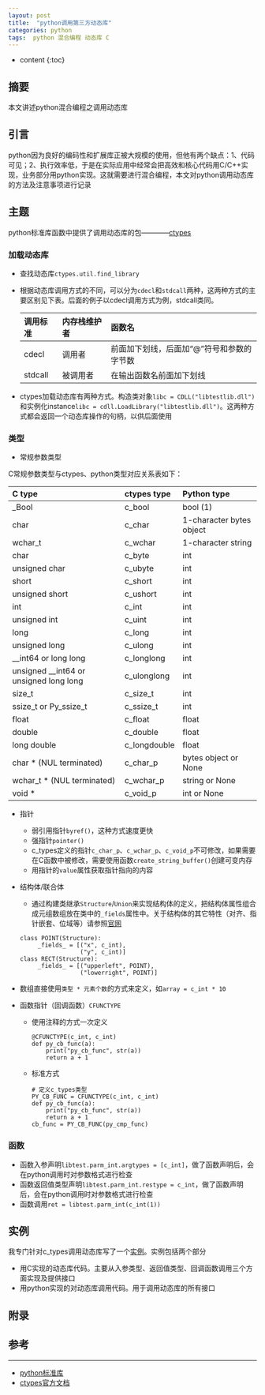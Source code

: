 ```yaml
---
layout: post
title:  "python调用第三方动态库"
categories: python
tags:  python 混合编程 动态库 C
---
```


* content
{:toc}

## 摘要
本文讲述python混合编程之调用动态库

## 引言
python因为良好的编码性和扩展库正被大规模的使用，但他有两个缺点：1、代码可见；2、执行效率低，于是在实际应用中经常会把高效和核心代码用C/C++实现，业务部分用python实现。这就需要进行混合编程，本文对python调用动态库的方法及注意事项进行记录

## 主题
python标准库函数中提供了调用动态库的包————[ctypes](https://docs.python.org/3/library/ctypes.html)

### 加载动态库
* 查找动态库`ctypes.util.find_library`
* 根据动态库调用方式的不同，可以分为`cdecl`和`stdcall`两种，这两种方式的主要区别见下表。后面的例子以cdecl调用方式为例，stdcall类同。

  | 调用标准  | 内存栈维护者                      | 函数名              |
  | :------------- | :------------- | :------------- |
  | cdecl | 调用者                 | 前面加下划线，后面加“@”符号和参数的字节数      |
  | stdcall |被调用者           | 在输出函数名前面加下划线      |

* ctypes加载动态库有两种方式。构造类对象`libc = CDLL("libtestlib.dll")`和实例化instance`libc = cdll.LoadLibrary("libtestlib.dll")`。这两种方式都会返回一个动态库操作的句柄，以供后面使用

### 类型
* 常规参数类型

C常规参数类型与ctypes、python类型对应关系表如下：

| C type                                 | ctypes type  | Python type              |
|:---------------------------------------|:-------------|:-------------------------|
| _Bool                                  | c_bool       | bool (1)                 |
| char                                   | c_char       | 1-character bytes object |
| wchar_t                                | c_wchar      | 1-character string       |
| char                                   | c_byte       | int                      |
| unsigned char                          | c_ubyte      | int                      |
| short                                  | c_short      | int                      |
| unsigned short                         | c_ushort     | int                      |
| int                                    | c_int        | int                      |
| unsigned int                           | c_uint       | int                      |
| long                                   | c_long       | int                      |
| unsigned long                          | c_ulong      | int                      |
| __int64 or long long                   | c_longlong   | int                      |
| unsigned __int64 or unsigned long long | c_ulonglong  | int                      |
| size_t                                 | c_size_t     | int                      |
| ssize_t or Py_ssize_t                  | c_ssize_t    | int                      |
| float                                  | c_float      | float                    |
| double                                 | c_double     | float                    |
| long double                            | c_longdouble | float                    |
| char * (NUL terminated)                | c_char_p     | bytes object or None     |
| wchar_t * (NUL terminated)             | c_wchar_p    | string or None           |
| void *                                 | c_void_p     | int or None              |

* 指针
  * 弱引用指针`byref()`，这种方式速度更快
  * 强指针`pointer()`
  * c_types定义的指针`c_char_p`、`c_wchar_p`、`c_void_p`不可修改，如果需要在C函数中被修改，需要使用函数`create_string_buffer()`创建可变内存
  * 用指针的`value`属性获取指针指向的内容

* 结构体/联合体
  * 通过构建类继承`Structure`/`Union`来实现结构体的定义，把结构体属性组合成元组数组放在类中的`_fields`属性中。关于结构体的其它特性（对齐、指针嵌套、位域等）请参照[官网](https://docs.python.org/3/library/ctypes.html)
  ```
  class POINT(Structure):
       _fields_ = [("x", c_int),
                   ("y", c_int)]
  class RECT(Structure):
       _fields_ = [("upperleft", POINT),
                   ("lowerright", POINT)]
  ```
* 数组直接使用`类型 * 元素个数`的方式来定义，如`array = c_int * 10`

* 函数指针（回调函数）`CFUNCTYPE`
  * 使用注释的方式一次定义
    ```
    @CFUNCTYPE(c_int, c_int)
    def py_cb_func(a):
        print("py_cb_func", str(a))
        return a + 1
    ```
  * 标准方式
    ```
    # 定义c_types类型
    PY_CB_FUNC = CFUNCTYPE(c_int, c_int)
    def py_cb_func(a):
        print("py_cb_func", str(a))
        return a + 1
    cb_func = PY_CB_FUNC(py_cmp_func)
    ```

### 函数
* 函数入参声明`libtest.parm_int.argtypes = [c_int]`，做了函数声明后，会在python调用时对参数格式进行检查
* 函数返回值类型声明`libtest.parm_int.restype = c_int`，做了函数声明后，会在python调用时对参数格式进行检查
* 函数调用`ret = libtest.parm_int(c_int(1))`

## 实例
我专门针对c_types调用动态库写了一个[实例](https://github.com/gdyshi/python_expreiment/tree/master/library_verification/c_types)。实例包括两个部分
- 用C实现的动态库代码。主要从入参类型、返回值类型、回调函数调用三个方面实现及提供接口
- 用python实现的对动态库调用代码。用于调用动态库的所有接口

## 附录


## 参考
---
- [python标准库](https://docs.python.org/3/library/index.html)
- [ctypes官方文档](https://docs.python.org/3/library/ctypes.html)
